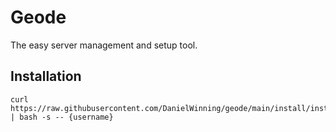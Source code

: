 # Geode

The easy server management and setup tool.

## Installation

```shell
curl https://raw.githubusercontent.com/DanielWinning/geode/main/install/install.sh | bash -s -- {username}
```